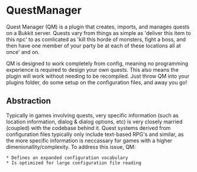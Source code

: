 QuestManager
============

Quest Manager (QM) is a plugin that creates, imports, and manages quests on a Bukkit server.  Quests vary from things as simple as 'deliver this item to this npc' to as comlicated as 'kill this horde of monsters, fight a boss, and then have one member of your party be at each of these locations all at once' and on. 

QM is designed to work completely from config, meaning no programming experience is required to design your own quests. This also means the plugin will work without needing to be recompiled. Just throw QM into your plugins folder, do some setup on the configuration files, and away you go!

Abstraction
-----------

Typically in games involving quests, very specific information (such as location information, dialog & dialog options, etc) is very closely married (coupled) with the codebase behind it. Quest systems derived from configuration files typically only include text-based RPG's and similar, as the more specific information is neccassary for games with a higher dimenionallity/complexity. To address this issue, QM:

	* Defines an expanded configuration vocabulary
	* Is optimized for large configuration file reading



